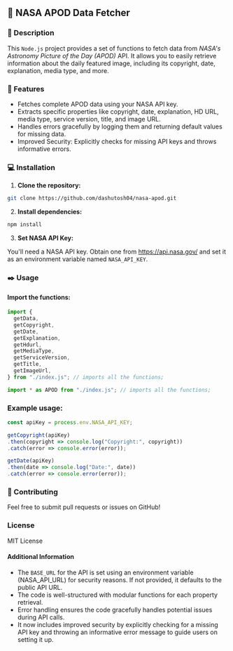 ##  🚀 NASA APOD Data Fetcher

### 📝 Description

This `Node.js` project provides a set of functions to fetch data from *NASA's Astronomy Picture of the Day (APOD)* API. It allows you to easily retrieve information about the daily featured image, including its copyright, date, explanation, media type, and more.

### 💫 Features

- Fetches complete APOD data using your NASA API key.
- Extracts specific properties like copyright, date, explanation, HD URL, media type, service version, title, and image URL.
- Handles errors gracefully by logging them and returning default values for missing data.
- Improved Security: Explicitly checks for missing API keys and throws informative errors.

### 💻 Installation

1. **Clone the repository:**

```bash
git clone https://github.com/dashutosh04/nasa-apod.git
```

2. **Install dependencies:**

```bash
npm install
```

3. **Set NASA API Key:**

You'll need a NASA API key. Obtain one from https://api.nasa.gov/ and set it as an environment variable named `NASA_API_KEY`.

### ✒️ Usage

#### Import the functions:

```js
import {
  getData,
  getCopyright,
  getDate,
  getExplanation,
  getHdurl,
  getMediaType,
  getServiceVersion,
  getTitle,
  getImageUrl,
} from "./index.js"; // imports all the functions;
```
```js
import * as APOD from "./index.js"; // imports all the functions;
```

### Example usage:

```JavaScript
const apiKey = process.env.NASA_API_KEY;

getCopyright(apiKey)
.then(copyright => console.log("Copyright:", copyright))
.catch(error => console.error(error));

getDate(apiKey)
.then(date => console.log("Date:", date))
.catch(error => console.error(error));

```

### 🤝 Contributing

Feel free to submit pull requests or issues on GitHub!

### License

MIT License

#### Additional Information

- The `BASE_URL` for the API is set using an environment variable (NASA_API_URL) for security reasons. If not provided, it defaults to the public API URL.
- The code is well-structured with modular functions for each property retrieval.
- Error handling ensures the code gracefully handles potential issues during API calls.
- It now includes improved security by explicitly checking for a missing API key and throwing an informative error message to guide users on setting it up.
